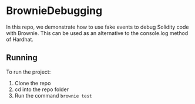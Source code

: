 # BrownieDebugging
In this repo, we demonstrate how to use fake events to debug Solidity code with Brownie. This can be used as an alternative to the console.log method of Hardhat.

## Running
To run the project:
1. Clone the repo
2. cd into the repo folder
3. Run the command ```brownie test```
